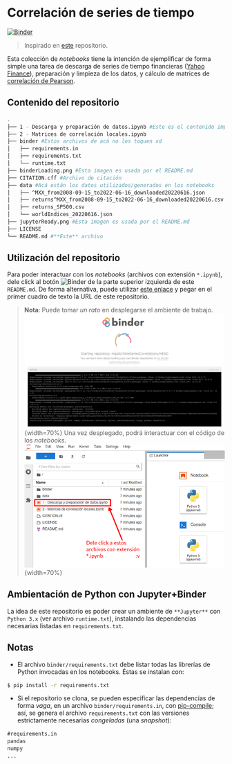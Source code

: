 # Correlación de series de tiempo

[![Binder](https://mybinder.org/badge_logo.svg)](https://mybinder.org/v2/gh/mijailo/timeSeriesCorrelations/HEAD)
> Inspirado en [este](http://mybinder.org/v2/gh/binder-examples/requirements/master) repositorio. 

Esta colección de _notebooks_ tiene la intención de ejemplificar de forma simple una tarea de descarga de series de tiempo financieras ([Yahoo Finance](https://finance.yahoo.com/)), preparación y limpieza de los datos, y cálculo de matrices de [correlación de Pearson](https://en.wikipedia.org/wiki/Pearson_correlation_coefficient).

## Contenido del repositorio

```sh
.
├── 1 - Descarga y preparación de datos.ipynb #Este es el contenido importante (*.ipynb)
├── 2 - Matrices de correlación locales.ipynb
├── binder #Estos archivos de acá no los toquen xd
│   ├── requirements.in
│   ├── requirements.txt
│   └── runtime.txt
├── binderLoading.png #Esta imagen es usada por el README.md
├── CITATION.cff #Archivo de citación
├── data #Acá están los datos utilizados/generados en los notebooks
│   ├── ^MXX_from2008-09-15_to2022-06-16_downloaded20220616.json
│   ├── returns^MXX_from2008-09-15_to2022-06-16_downloaded20220616.csv
│   ├── returns_SP500.csv
│   └── worldIndices_20220616.json
├── jupyterReady.png #Esta imagen es usada por el README.md
├── LICENSE
└── README.md #**Este** archivo
```

## Utilización del repositorio

Para poder interactuar con los _notebooks_ (archivos con extensión `*.ipynb`), dele click al botón ![Binder](https://mybinder.org/badge_logo.svg) de la parte superior izquierda de este `README.md`. De forma alternativa, puede utilizar [este enlace](https://mybinder.org/) y pegar en el primer cuadro de texto la URL de este repositorio.

> **Nota**: Puede tomar _un rato_ en desplegarse el ambiente de trabajo.
> ![Una imagen parecida a esta va a aparecer cuando se esté construyendo el ambiente.](./binderLoading.png){width=70%}
> Una vez desplegado, podrá interactuar con el código de los _notebooks_.
> ![Una vez que la construcción esté completa, va a salir una página como esta.](./jupyterReady.png){width=70%}

## Ambientación de Python con Jupyter+Binder

La idea de este repositorio es poder crear un ambiente de `**Jupyter**` con `Python 3.x` (ver archivo `runtime.txt`), instalando las dependencias necesarias listadas en `requirements.txt`.

## Notas

* El archivo `binder/requirements.txt` debe listar todas las librerías de Python invocadas en los notebooks. Éstas se instalan con:
```bash
$ pip install -r requirements.txt
```
* Si el repositorio se clona, se pueden especificar las dependencias de forma _vaga_, en un archivo `binder/requirements.in`, con [pip-compile](https://github.com/jazzband/pip-tools/); así, se genera el archivo `requirements.txt` con las versiones estrictamente necesarias _congeladas_ (una _snapshot_):
```txt
#requirements.in
pandas
numpy
...
```